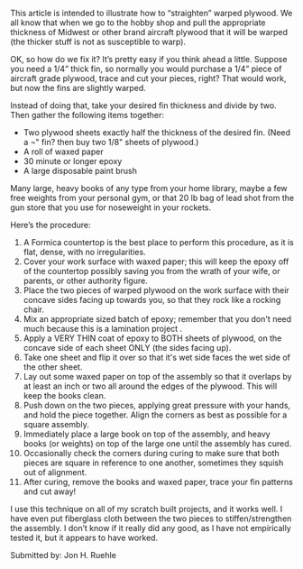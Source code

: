 This article is intended to illustrate how to “straighten” warped plywood. We all know that when we go to the hobby shop and pull the appropriate thickness of Midwest or other brand aircraft plywood that it will be warped (the thicker stuff is not as susceptible to warp).

OK, so how do we fix it? It’s pretty easy if you think ahead a little. Suppose you need a 1/4” thick fin, so normally you would purchase a 1/4” piece of aircraft grade plywood, trace and cut your pieces, right? That would work, but now the fins are slightly warped.

Instead of doing that, take your desired fin thickness and divide by two. Then gather the following items together:

- Two plywood sheets exactly half the thickness of the desired fin. (Need a ¬" fin? then buy two 1/8" sheets of plywood.)
- A roll of waxed paper
- 30 minute or longer epoxy
- A large disposable paint brush

Many large, heavy books of any type from your home library, maybe a few free weights from your personal gym, or that 20 lb bag of lead shot from the gun store that you use for noseweight in your rockets.

Here’s the procedure:

1. A Formica countertop is the best place to perform this procedure, as it is flat, dense, with no irregularities.
2. Cover your work surface with waxed paper; this will keep the epoxy off of the countertop possibly saving you from the wrath of your wife, or parents, or other authority figure.
3. Place the two pieces of warped plywood on the work surface with their concave sides facing up towards you, so that they rock like a rocking chair.
4. Mix an appropriate sized batch of epoxy; remember that you don't need much because this is a lamination project .
5. Apply a VERY THIN coat of epoxy to BOTH sheets of plywood, on the concave side of each sheet ONLY (the sides facing up).
6. Take one sheet and flip it over so that it's wet side faces the wet side of the other sheet.
7. Lay out some waxed paper on top of the assembly so that it overlaps by at least an inch or two all around the edges of the plywood. This will keep the books clean.
8. Push down on the two pieces, applying great pressure with your hands, and hold the piece together. Align the corners as best as possible for a square assembly.
9. Immediately place a large book on top of the assembly, and heavy books (or weights) on top of the large one until the assembly has cured.
10. Occasionally check the corners during curing to make sure that both pieces are square in reference to one another, sometimes they squish out of alignment.
11. After curing, remove the books and waxed paper, trace your fin patterns and cut away!

I use this technique on all of my scratch built projects, and it works well. I have even put fiberglass cloth between the two pieces to stiffen/strengthen the assembly. I don’t know if it really did any good, as I have not empirically tested it, but it appears to have worked.

Submitted by: Jon H. Ruehle

